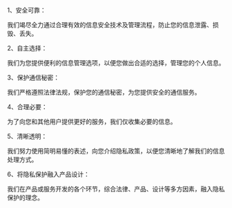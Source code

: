 1、安全可靠：

我们竭尽全力通过合理有效的信息安全技术及管理流程，防止您的信息泄露、损毁、丢失。

2、自主选择：

我们为您提供便利的信息管理选项，以便您做出合适的选择，管理您的个人信息。

3、保护通信秘密：

我们严格遵照法律法规，保护您的通信秘密，为您提供安全的通信服务。

4、合理必要：

为了向您和其他用户提供更好的服务，我们仅收集必要的信息。

5、清晰透明：

我们努力使用简明易懂的表述，向您介绍隐私政策，以便您清晰地了解我们的信息处理方式。

6、将隐私保护融入产品设计：

我们在产品或服务开发的各个环节，综合法律、产品、设计等多方因素，融入隐私保护的理念。
